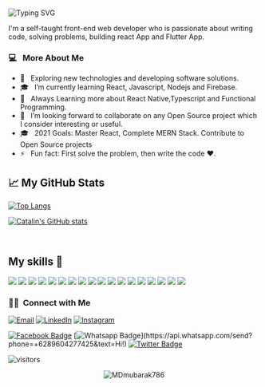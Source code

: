 ###


<img src ="https://readme-typing-svg.herokuapp.com?font=Montserrat&color=24F7F4&size=28&lines=Howdy!,+I'm+Mohammed+Mubarak;I'm+A+Software+Engineer.;Front-End+Developer.;An+Open-Source+Enthusiast+!.;" alt="Typing SVG" >
<!-- <h2>  Hi there! 👋 I'm Mohammed Mubarak.</h2> -->

I'm a self-taught front-end web developer who is passionate about writing code, solving problems, building react App and Flutter App.

<h3>  💻 &nbsp; More About Me </h3>

- 🤔 &nbsp; Exploring new technologies and developing software solutions.
- 🎓 &nbsp; I’m currently learning React, Javascript, Nodejs and Firebase.
- 🌱 &nbsp; Always Learning more about React Native,Typescript and Functional Programming.
- 👯 &nbsp; I’m looking forward to collaborate on any Open Source project which I consider interesting or useful.
- 🎓 &nbsp; 2021 Goals: Master React, Complete MERN Stack. Contribute to Open Source projects
- ⚡ &nbsp; Fun fact: First solve the problem, then write the code :heart:.


## &#x1f4c8; My GitHub Stats

[![Top Langs](https://github-readme-stats.vercel.app/api/top-langs/?username=MDmubarak786&hide=java,html,css&theme=radical)](https://github.com/anuraghazra/github-readme-stats)

[![Catalin's GitHub stats](https://github-readme-stats.vercel.app/api?username=MDmubarak786&theme=radical)](https://github.com/anuraghazra/github-readme-stats)


<br/>

## My skills 🚀

![](https://img.shields.io/badge/HTML5-E34F26?style=for-the-badge&logo=html5&logoColor=white)
![](https://img.shields.io/badge/JavaScript-F7DF1E?style=for-the-badge&logo=javascript&logoColor=black)
![](https://img.shields.io/badge/Node.js-43853D?style=for-the-badge&logo=node.js&logoColor=white)
![](https://img.shields.io/badge/CSS3-1572B6?style=for-the-badge&logo=css3&logoColor=white)
![](https://img.shields.io/badge/Sass-CC6699?style=for-the-badge&logo=sass&logoColor=white)
![](https://img.shields.io/badge/Markdown-000000?style=for-the-badge&logo=markdown&logoColor=white)
![](https://img.shields.io/badge/Express.js-404D59?style=for-the-badge)
![](https://img.shields.io/badge/React-20232A?style=for-the-badge&logo=react&logoColor=61DAFB)
![](https://img.shields.io/badge/Tailwind_CSS-38B2AC?style=for-the-badge&logo=tailwind-css&logoColor=white)
![](https://img.shields.io/badge/Bootstrap-563D7C?style=for-the-badge&logo=bootstrap&logoColor=white)
![](https://img.shields.io/badge/Material--UI-0081CB?style=for-the-badge&logo=material-ui&logoColor=white)
![](https://img.shields.io/badge/Redux-593D88?style=for-the-badge&logo=redux&logoColor=white)
![](https://img.shields.io/badge/jQuery-0769AD?style=for-the-badge&logo=jquery&logoColor=white)
![](https://img.shields.io/badge/Netlify-00C7B7?style=for-the-badge&logo=netlify&logoColor=white)
![](https://img.shields.io/badge/MongoDB-4EA94B?style=for-the-badge&logo=mongodb&logoColor=white)
![](https://img.shields.io/badge/Heroku-430098?style=for-the-badge&logo=heroku&logoColor=white)
![](https://img.shields.io/badge/Google_Cloud-4285F4?style=for-the-badge&logo=google-cloud&logoColor=white)
![](https://img.shields.io/badge/figma-0AC97F?style=for-the-badge&logo=figma&logoColor=white)


<h3> 🤝🏻 &nbsp;Connect with Me </h3>

<p>
<a href="mailto:mohammedmubarakmk@gmail.com"><img alt="Email" src="https://img.shields.io/badge/Email-mohammedmubarakmk@gmail.com-blue?style=flat-square&logo=gmail"></a>
<a href="https://www.linkedin.com/in/mohammed-mubarak-5bbb47169/"><img alt="LinkedIn" src="https://img.shields.io/badge/LinkedIn-Mohammed%20Mubarak%20-blue?style=flat-square&logo=linkedin"></a>
<a href="https://www.instagram.com/scooby_doo.mk/"><img alt="Instagram" src="https://img.shields.io/badge/Instagram-scooby_doo.mk-blue?style=flat-square&logo=instagram"></a>

[![Facebook Badge](https://img.shields.io/badge/-Facebook-3b5998?style=flat-square&labelColor=3b5998&logo=facebook&logoColor=white&link=https://www.facebook.com/weltonpfelix/)](https://www.facebook.com/profile.php?id=100022367763572)
[![Whatsapp Badge](https://img.shields.io/badge/-Whatsapp-4CA143?style=flat-square&labelColor=4CA143&logo=whatsapp&logoColor=white&link=https://api.whatsapp.com/send?phone=+917904100495&text=Hi!)](https://api.whatsapp.com/send?phone=+6289604277425&text=Hi!)
[![Twitter Badge](https://img.shields.io/badge/-Twitter-1da1f2?style=flat-square&labelColor=1da1f2&logo=twitter&logoColor=white&link=https://www.twitter.com/_weltonfelix/)](https://twitter.com/MMubarakoo7)

</p>

<!--TODO -->
<!-- will add my webside blow here -->
<!--
<a href="https://www.adityavsingh.com/"><img alt="Website" src="https://img.shields.io/badge/Website-www.adityavsingh.com-blue?style=flat-square&logo=google-chrome"></a>
-->

![visitors](https://visitor-badge.glitch.me/badge?page_id=MDmubarak786.MDmubarak786)
<!-- # latest Blog posts -->

<!-- BLOG-POST-LIST:START -->
<!-- BLOG-POST-LIST:END -->

<p align="center"><img align="center" src="https://github-readme-streak-stats.herokuapp.com/?user=MDmubarak786&" alt="MDmubarak786" /></p>
 
 
